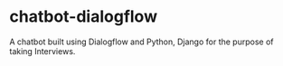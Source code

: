 # chatbot-dialogflow
A chatbot built using Dialogflow and Python, Django for the purpose of taking Interviews. 
